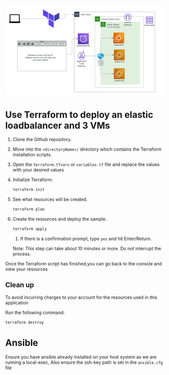 <!-- @format -->

![alt](image/aws_holiday_project_t.png)

# Use Terraform to deploy an elastic loadbalancer and 3 VMs

1. Clone the Github repository.

1. Move into the `<directoryName>/` directory which contains the Terraform installation scripts.

1. Open the `terraform.tfvars` or `variables.tf` file and replace the values with your desired values

1. Initialize Terraform.

   ```bash
   terraform init
   ```

1. See what resources will be created.

   ```bash
   terraform plan
   ```

1. Create the resources and deploy the sample.

   ```bash
   terraform apply
   ```

   1. If there is a confirmation prompt, type `yes` and hit Enter/Return.

   Note: This step can take about 10 minutes or more. Do not interrupt the process.

Once the Terraform script has finished,you can go back to the console and view your resources

## Clean up

To avoid incurring charges to your account for the resources used in this application

Run the following command:

```sh
terraform destroy
```

# Ansible

Ensure you have ansible already installed on your host system as we are running a local-exec,
Also ensure the ssh-key path is set in the `ansible.cfg` file
